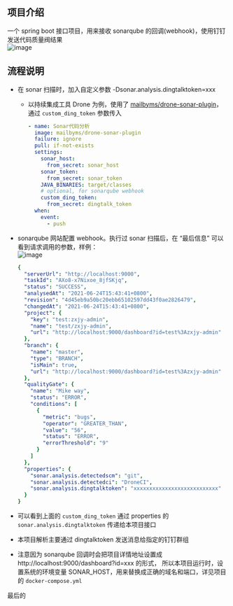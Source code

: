 ## 项目介绍  
一个 spring boot 接口项目，用来接收 sonarqube 的回调(webhook)，使用钉钉发送代码质量阀结果  
![image](https://user-images.githubusercontent.com/16809751/123365618-2f055500-d5a9-11eb-8b4a-099f66f02df6.png)

## 流程说明
- 在 sonar 扫描时，加入自定义参数 -Dsonar.analysis.dingtalktoken=xxx  
  - 以持续集成工具 Drone 为例，使用了 [mailbyms/drone-sonar-plugin](https://github.com/mailbyms/drone-sonar-plugin)，
通过 `custom_ding_token` 参数传入
      ```yaml
      - name: Sonar代码分析
        image: mailbyms/drone-sonar-plugin
        failure: ignore
        pull: if-not-exists
        settings:
          sonar_host:
            from_secret: sonar_host
          sonar_token:
            from_secret: sonar_token
          JAVA_BINARIES: target/classes
          # optional, for sonarqube webhook
          custom_ding_token:
            from_secret: dingtalk_token
        when:
          event:
            - push
      ```
- sonarqube 网站配置 webhook。执行过 sonar 扫描后，在 “最后信息” 可以看到请求调用的参数，样例：  
  ![image](https://user-images.githubusercontent.com/16809751/123365375-bdc5a200-d5a8-11eb-9f6d-0ca90ea0b98c.png)

  ```yaml
  {
    "serverUrl": "http://localhost:9000",
    "taskId": "AXo8-x7Nixoe_8jfSKjq",
    "status": "SUCCESS",
    "analysedAt": "2021-06-24T15:43:41+0800",
    "revision": "4d45eb9a50bc20ebb65102597dd43f0ae2826479",
    "changedAt": "2021-06-24T15:43:41+0800",
    "project": {
      "key": "test:zxjy-admin",
      "name": "test/zxjy-admin",
      "url": "http://localhost:9000/dashboard?id=test%3Azxjy-admin"
    },
    "branch": {
      "name": "master",
      "type": "BRANCH",
      "isMain": true,
      "url": "http://localhost:9000/dashboard?id=test%3Azxjy-admin"
    },
    "qualityGate": {
      "name": "Mike way",
      "status": "ERROR",
      "conditions": [
        {
          "metric": "bugs",
          "operator": "GREATER_THAN",
          "value": "56",
          "status": "ERROR",
          "errorThreshold": "9"
        }
      ]
    },
    "properties": {
      "sonar.analysis.detectedscm": "git",
      "sonar.analysis.detectedci": "DroneCI",
      "sonar.analysis.dingtalktoken": "xxxxxxxxxxxxxxxxxxxxxxxxxxx"
    }
  }
  ```
- 可以看到上面的 `custom_ding_token` 通过 properties 的 `sonar.analysis.dingtalktoken` 传递给本项目接口
- 本项目解析主要通过 dingtalktoken 发送消息给指定的钉钉群组
- 注意因为 sonarqube 回调时会把项目详情地址设置成 http://localhost:9000/dashboard?id=xxx 的形式，
所以本项目运行时，设置系统的环境变量 SONAR_HOST，用来替换成正确的域名和端口，详见项目的 `docker-compose.yml`
 
最后的
 
 
